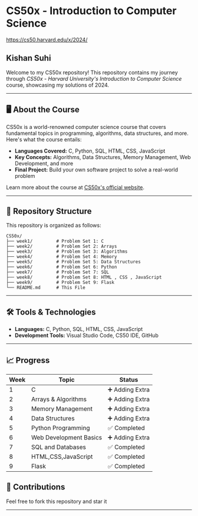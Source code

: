 # CS50x - Introduction to Computer Science
https://cs50.harvard.edu/x/2024/

## Kishan Suhi
Welcome to my CS50x repository! This repository contains my journey through *CS50x - Harvard University's Introduction to Computer Science* course, showcasing my solutions of 2024.

---

## 🖥️ About the Course
CS50x is a world-renowned computer science course that covers fundamental topics in programming, algorithms, data structures, and more. Here's what the course entails:

- **Languages Covered:** C, Python, SQL, HTML, CSS, JavaScript
- **Key Concepts:** Algorithms, Data Structures, Memory Management, Web Development, and more
- **Final Project:** Build your own software project to solve a real-world problem

Learn more about the course at [CS50x's official website](https://cs50.harvard.edu/x/).

---

## 📂 Repository Structure

This repository is organized as follows:

```
CS50x/
├── week1/         # Problem Set 1: C
├── week2/         # Problem Set 2: Arrays
├── week3/         # Problem Set 3: Algorithms
├── week4/         # Problem Set 4: Memory 
├── week5/         # Problem Set 5: Data Structures
├── week6/         # Problem Set 6: Python 
├── week7/         # Problem Set 7: SQL
├── week8/         # Problem Set 8: HTML , CSS , JavaScript
├── week9/         # Problem Set 9: Flask
└── README.md      # This File
```

---

## 🛠️ Tools & Technologies

- **Languages:** C, Python, SQL, HTML, CSS, JavaScript
- **Development Tools:** Visual Studio Code, CS50 IDE, GitHub

---

## 📈 Progress

| Week | Topic                            | Status        |
|------|----------------------------------|---------------|
| 1    | C                               | ➕ Adding Extra |
| 2    | Arrays & Algorithms             | ➕ Adding Extra |
| 3    | Memory Management               | ➕ Adding Extra |
| 4    | Data Structures                 | ➕ Adding Extra |
| 5    | Python Programming              | ✅ Completed    |
| 6    | Web Development Basics          | ➕ Adding Extra |
| 7    | SQL and Databases               | ✅ Completed    |
| 8    | HTML,CSS,JavaScript             | ✅ Completed    |
| 9    | Flask                           | ✅ Completed    |



## 🤝 Contributions

Feel free to fork this repository and star it

---

